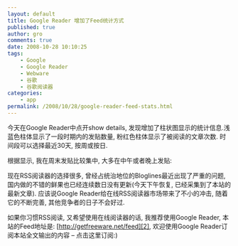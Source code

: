 ```yaml
---
layout: default
title: Google Reader 增加了Feed统计方式
published: true
author: gro
comments: true
date: 2008-10-28 10:10:25
tags:
    - Google
    - Google Reader
    - Webware
    - 谷歌
    - 谷歌阅读器
categories:
    - app
permalink: /2008/10/28/google-reader-feed-stats.html
---
```

今天在Google Reader中点开show details, 发现增加了柱状图显示的统计信息.浅蓝色柱体显示了一段时期内的发贴数量, 粉红色柱体显示了被阅读的文章次数. 时间段可以选择最近30天, 按周或按日.

根据显示, 我在周末发贴比较集中, 大多在中午或者晚上发贴:

[][1]

现在RSS阅读器的选择很多, 曾经占统治地位的Bloglines最近出现了严重的问题, 国内做的不错的鲜果也已经连续数日没有更新(今天下午恢复, 已经采集到了本站的最新文章). 应该说Google Reader给在线RSS阅读器市场带来了不小的冲击, 随着它的不断完善, 其他竞争者的日子不会好过.

如果你习惯RSS阅读, 又希望使用在线阅读器的话, 我推荐使用Google Reader, 本站的Feed地址是: [http://getfreeware.net/feed][2], 欢迎使用Google Reader订阅本站全文输出的内容 &#8211; 点击这里订阅:)

 [1]: http://getfreeware.net/wp-content/uploads/2008/10/googlereaderstate5.png
 [2]: http://getfreeware.net/feed "http://getfreeware.net/feed"